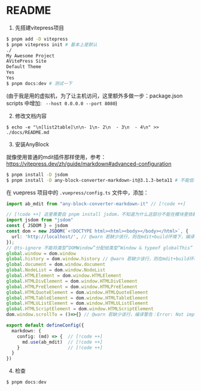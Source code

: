 # README

1. 先搭建vitepress项目

```bash
$ pnpm add -D vitepress
$ pnpm vitepress init # 基本上是默认
./
My Awesome Project
AVitePress Site
Default Theme
Yes
Yes
$ pnpm docs:dev # 测试一下
```

(由于我是用的虚拟机，为了让主机访问，这里额外多做一步：package.json scripts 中增加: ` --host 0.0.0.0 --port 8080`)

2. 修改文档内容

```shell
$ echo -e "\n[list2table]\n\n- 1\n- 2\n  - 3\n  - 4\n" >> ./docs/README.md
```

3. 安装AnyBlock

就像使用普通的mdit插件那样使用，参考： https://vitepress.dev/zh/guide/markdown#advanced-configuration

```bash
$ pnpm install -D jsdom
$ pnpm install -D any-block-converter-markdown-it@3.1.3-beta11 # 不能低于这个版本，否则不可用
```

在 vuepress 项目中的 `.vuepress/config.ts` 文件中，添加：

```typescript
import ab_mdit from "any-block-converter-markdown-it" // [!code ++]

// [!code ++] 这里需要自 pnpm install jsdom，不知道为什么这部分不能在模块里依赖，会有bug......
import jsdom from "jsdom"
const { JSDOM } = jsdom
const dom = new JSDOM(`<!DOCTYPE html><html><body></body></html>`, {
  url: 'http://localhost/', // @warn 若缺少该行，则在mdit+build环境下，编译报错
});
// @ts-ignore 不能将类型“DOMWindow”分配给类型“Window & typeof globalThis”
global.window = dom.window
global.history = dom.window.history // @warn 若缺少该行，则在mdit+build环境下，编译报错：ReferenceError: history is not defined
global.document = dom.window.document
global.NodeList = dom.window.NodeList
global.HTMLElement = dom.window.HTMLElement
global.HTMLDivElement = dom.window.HTMLDivElement
global.HTMLPreElement = dom.window.HTMLPreElement
global.HTMLQuoteElement = dom.window.HTMLQuoteElement
global.HTMLTableElement = dom.window.HTMLTableElement
global.HTMLUListElement = dom.window.HTMLUListElement
global.HTMLScriptElement = dom.window.HTMLScriptElement
dom.window.scrollTo = ()=>{} // @warn 若缺少该行，编译警告：Error: Not implemented: window.scrollTo*/

export default defineConfig({
  markdown: {
    config: (md) => {  // [!code ++]
      md.use(ab_mdit)  // [!code ++]
    }                  // [!code ++]
  }
})
```

4. 检查

```typescript
$ pnpm docs:dev
```
